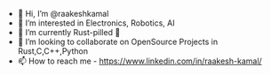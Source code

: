 - 👋 Hi, I’m @raakeshkamal
- 👀 I’m interested in Electronics, Robotics, AI
- 🌱 I’m currently Rust-pilled 💊
- 💞️ I’m looking to collaborate on OpenSource Projects in Rust,C,C++,Python
- 📫 How to reach me - https://www.linkedin.com/in/raakesh-kamal/

<!---
raakeshkamal/raakeshkamal is a ✨ special ✨ repository because its `README.md` (this file) appears on your GitHub profile.
You can click the Preview link to take a look at your changes.
--->
